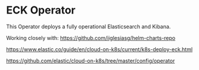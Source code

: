
# ECK Operator

This Operator deploys a fully operational Elasticsearch and Kibana.

Working closely with: https://github.com/iiglesiasg/helm-charts-repo

https://www.elastic.co/guide/en/cloud-on-k8s/current/k8s-deploy-eck.html

https://github.com/elastic/cloud-on-k8s/tree/master/config/operator
